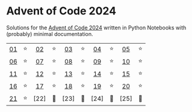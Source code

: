 # Advent of Code 2024

Solutions for the [Advent of Code 2024](https://adventofcode.com/2024) written in Python Notebooks with (probably) minimal documentation.

|      |      |      |      |      |      |      |      |      |      |
| :--: | :--: | :--: | :--: | :--: | :--: | :--: | :--: | :--: | :--: |
| [01] |  ⭐️  | [02] |  ⭐️  | [03] |  ⭐️  | [04] |  ⭐️  | [05] |  ⭐️  |
| [06] |  ⭐️  | [07] |  ⭐️  | [08] |  ⭐️  | [09] |  ⭐️  | [10] |  ⭐️  |
| [11] |  ⭐️  | [12] |  ⭐️  | [13] |  ⭐️  | [14] |  ⭐️  | [15] |  ⭐️  |
| [16] |  ⭐️  | [17] |  ⭐️  | [18] |  ⭐️  | [19] |  ⭐️  | [20] |  ⭐️  |
| [21] |  ⭐️  | [22] |  🚪  | [23] |  🚪  | [24] |  🚪  | [25] |  🚪  |

[01]: ./01/01.ipynb
[02]: ./02/02.ipynb
[03]: ./03/03.ipynb
[04]: ./04/04.ipynb
[05]: ./05/05.ipynb
[06]: ./06/06.ipynb
[07]: ./07/07.ipynb
[08]: ./08/08.ipynb
[09]: ./09/09.ipynb
[10]: ./10/10.ipynb
[11]: ./11/11.ipynb
[12]: ./12/12.ipynb
[13]: ./13/13.ipynb
[14]: ./14/14.ipynb
[15]: ./15/15.ipynb
[16]: ./16/16.ipynb
[17]: ./17/17.ipynb
[18]: ./18/18.ipynb
[19]: ./19/19.ipynb
[20]: ./20/20.ipynb
[21]: ./21/21.ipynb